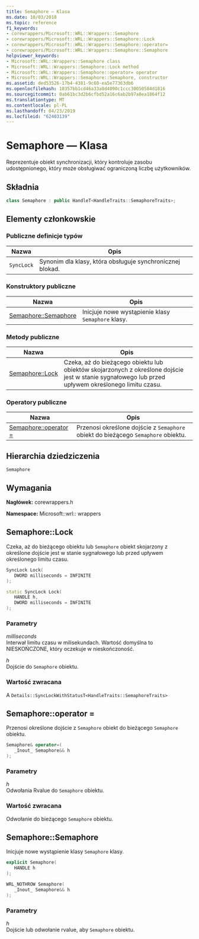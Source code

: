 ```yaml
---
title: Semaphore — Klasa
ms.date: 10/03/2018
ms.topic: reference
f1_keywords:
- corewrappers/Microsoft::WRL::Wrappers::Semaphore
- corewrappers/Microsoft::WRL::Wrappers::Semaphore::Lock
- corewrappers/Microsoft::WRL::Wrappers::Semaphore::operator=
- corewrappers/Microsoft::WRL::Wrappers::Semaphore::Semaphore
helpviewer_keywords:
- Microsoft::WRL::Wrappers::Semaphore class
- Microsoft::WRL::Wrappers::Semaphore::Lock method
- Microsoft::WRL::Wrappers::Semaphore::operator= operator
- Microsoft::WRL::Wrappers::Semaphore::Semaphore, constructor
ms.assetid: ded53526-17b4-4381-9c60-ea5e77363db6
ms.openlocfilehash: 10357bb1cd46a33a8d4090c1ccc30050584d1816
ms.sourcegitcommit: 0ab61bc3d2b6cfbd52a16c6ab2b97a8ea1864f12
ms.translationtype: MT
ms.contentlocale: pl-PL
ms.lasthandoff: 04/23/2019
ms.locfileid: "62403139"
---
```

# <a name="semaphore-class"></a>Semaphore — Klasa

Reprezentuje obiekt synchronizacji, który kontroluje zasobu udostępnionego, który może obsługiwać ograniczoną liczbę użytkowników.

## <a name="syntax"></a>Składnia

```cpp
class Semaphore : public HandleT<HandleTraits::SemaphoreTraits>;
```

## <a name="members"></a>Elementy członkowskie

### <a name="public-typedefs"></a>Publiczne definicje typów

Nazwa       | Opis
---------- | ------------------------------------------------------
`SyncLock` | Synonim dla klasy, która obsługuje synchronicznej blokad.

### <a name="public-constructors"></a>Konstruktory publiczne

Nazwa                               | Opis
---------------------------------- | ----------------------------------------------------
[Semaphore::Semaphore](#semaphore) | Inicjuje nowe wystąpienie klasy `Semaphore` klasy.

### <a name="public-methods"></a>Metody publiczne

Nazwa                     | Opis
------------------------ | ------------------------------------------------------------------------------------------------------------------------------------------------------------
[Semaphore::Lock](#lock) | Czeka, aż do bieżącego obiektu lub obiektów skojarzonych z określone dojście jest w stanie sygnałowego lub przed upływem określonego limitu czasu.

### <a name="public-operators"></a>Operatory publiczne

Nazwa                                     | Opis
---------------------------------------- | ---------------------------------------------------------------------------------------
[Semaphore::operator =](#operator-assign) | Przenosi określone dojście z `Semaphore` obiekt do bieżącego `Semaphore` obiektu.

## <a name="inheritance-hierarchy"></a>Hierarchia dziedziczenia

`Semaphore`

## <a name="requirements"></a>Wymagania

**Nagłówek:** corewrappers.h

**Namespace:** Microsoft::wrl:: wrappers

## <a name="lock"></a>Semaphore::Lock

Czeka, aż do bieżącego obiektu lub `Semaphore` obiekt skojarzony z określone dojście jest w stanie sygnałowego lub przed upływem określonego limitu czasu.

```cpp
SyncLock Lock(
   DWORD milliseconds = INFINITE
);

static SyncLock Lock(
   HANDLE h,
   DWORD milliseconds = INFINITE
);
```

### <a name="parameters"></a>Parametry

*milliseconds*<br/>
Interwał limitu czasu w milisekundach. Wartość domyślna to NIESKOŃCZONE, który oczekuje w nieskończoność.

*h*<br/>
Dojście do `Semaphore` obiektu.

### <a name="return-value"></a>Wartość zwracana

A `Details::SyncLockWithStatusT<HandleTraits::SemaphoreTraits>`

## <a name="operator-assign"></a>Semaphore::operator =

Przenosi określone dojście z `Semaphore` obiekt do bieżącego `Semaphore` obiektu.

```cpp
Semaphore& operator=(
   _Inout_ Semaphore&& h
);
```

### <a name="parameters"></a>Parametry

*h*<br/>
Odwołania Rvalue do `Semaphore` obiektu.

### <a name="return-value"></a>Wartość zwracana

Odwołanie do bieżącego `Semaphore` obiektu.

## <a name="semaphore"></a>Semaphore::Semaphore

Inicjuje nowe wystąpienie klasy `Semaphore` klasy.

```cpp
explicit Semaphore(
   HANDLE h
);

WRL_NOTHROW Semaphore(
   _Inout_ Semaphore&& h
);
```

### <a name="parameters"></a>Parametry

*h*<br/>
Dojście lub odwołanie rvalue, aby `Semaphore` obiektu.
